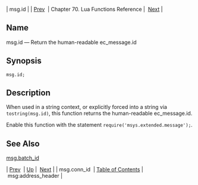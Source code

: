 | msg.id |
| [Prev](lua.ref.msg.conn_id)  | Chapter 70. Lua Functions Reference |  [Next](lua.ref.msg_address_header) |

<a name="lua.ref.msg.id"></a>
## Name

msg.id — Return the human-readable ec_message.id

<a name="idp16619408"></a>
## Synopsis

`msg.id;`

<a name="idp16621648"></a>
## Description

When used in a string context, or explicitly forced into a string via `tostring(msg.id)`, this function returns the human-readable ec_message.id.

Enable this function with the statement `require('msys.extended.message');`.

<a name="idp16624976"></a>
## See Also

[msg.batch_id](lua.ref.msg.batch_id "msg.batch_id")

| [Prev](lua.ref.msg.conn_id)  | [Up](lua.function.details) |  [Next](lua.ref.msg_address_header) |
| msg.conn_id  | [Table of Contents](index) |  msg:address_header |

